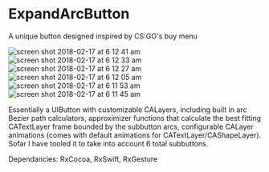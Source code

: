 # ExpandArcButton
A unique button designed inspired by CS:GO's buy menu


![screen shot 2018-02-17 at 6 12 41 am](https://user-images.githubusercontent.com/11773312/36341864-aa4aaf14-13a9-11e8-8445-9c5255055897.png)
![screen shot 2018-02-17 at 6 12 33 am](https://user-images.githubusercontent.com/11773312/36341865-aa60aa1c-13a9-11e8-92e0-eb273497cb07.png)
![screen shot 2018-02-17 at 6 12 27 am](https://user-images.githubusercontent.com/11773312/36341866-aa779b00-13a9-11e8-9a40-17fc26549276.png)
![screen shot 2018-02-17 at 6 12 05 am](https://user-images.githubusercontent.com/11773312/36341867-aa8de716-13a9-11e8-85c9-fc3b04a8fcb6.png)
![screen shot 2018-02-17 at 6 11 53 am](https://user-images.githubusercontent.com/11773312/36341868-aaa46964-13a9-11e8-8763-f401206e4d75.png)
![screen shot 2018-02-17 at 6 11 45 am](https://user-images.githubusercontent.com/11773312/36341869-aabb50c0-13a9-11e8-90ca-6b407d96f362.png)


Essentially a UIButton with customizable CALayers, including built in arc Bezier path calculators, approximizer functions that calculate the best fitting CATextLayer frame bounded by the subbutton arcs, configurable CALayer animations (comes with  default animations for CATextLayer/CAShapeLayer).  Sofar I have tooled it to take into account 6 total subbuttons.

Dependancies: RxCocoa, RxSwift, RxGesture

